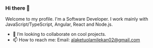 ### Hi there 👋

Welcome to my profile. I'm a Software Developer. I work mainly with JavaScript/TypeScript, Angular, React and Node.js.

- 👯 I’m looking to collaborate on cool projects.
- 📫 How to reach me: Email: alaketuolamilekan02@gmail.com


<!--
**beardedprince/beardedprince** is a ✨ _special_ ✨ repository because its `README.md` (this file) appears on your GitHub profile.

Here are some ideas to get you started:

- 🔭 I’m currently working on ...
- 🌱 I’m currently learning ...
- 👯 I’m looking to collaborate on ...
- 🤔 I’m looking for help with ...
- 💬 Ask me about ...
- 📫 How to reach me: ...
- 😄 Pronouns: ...
- ⚡ Fun fact: ...
-->
